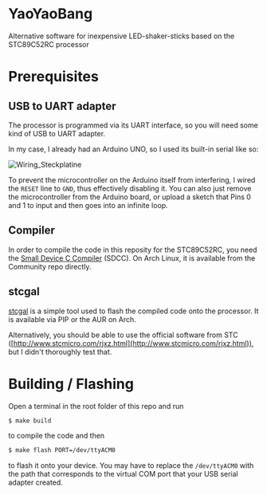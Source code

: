 # YaoYaoBang

Alternative software for inexpensive LED-shaker-sticks based on the STC89C52RC processor


# Prerequisites

## USB to UART adapter

The processor is programmed via its UART interface, so you will need some kind of USB to UART adapter.

In my case, I already had an Arduino UNO, so I used its built-in serial like so:

![Wiring_Steckplatine](https://user-images.githubusercontent.com/2080713/141676486-e077129f-cab6-4244-ad3c-b57d224f1ba3.png)

To prevent the microcontroller on the Arduino itself from interfering, I wired the `RESET` line to `GND`, thus effectively disabling it.
You can also just remove the microcontroller from the Arduino board, or upload a sketch that Pins 0 and 1 to input and then goes into an infinite loop.

## Compiler

In order to compile the code in this reposity for the STC89C52RC, you need the [Small Device C Compiler](https://de.wikipedia.org/wiki/Small_Device_C_Compiler) (SDCC).
On Arch Linux, it is available from the Community repo directly.

## stcgal

[stcgal](https://github.com/grigorig/stcgal) is a simple tool used to flash the compiled code onto the processor. 
It is available via PIP or the AUR on Arch.

Alternatively, you should be able to use the official software from STC ([http://www.stcmicro.com/rjxz.html](http://www.stcmicro.com/rjxz.html)), but I didn't thoroughly test that.


# Building / Flashing

Open a terminal in the root folder of this repo and run

```sh
$ make build
```

to compile the code and then

```sh
$ make flash PORT=/dev/ttyACM0
```

to flash it onto your device.
You may have to replace the `/dev/ttyACM0` with the path that corresponds to the virtual COM port that your USB serial adapter created.
